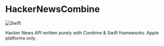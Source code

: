# HackerNewsCombine
![Swift](https://github.com/ericlewis/HackerNewsCombine/workflows/Swift/badge.svg)

Hacker News API written purely with Combine & Swift frameworks. Apple platforms only.
